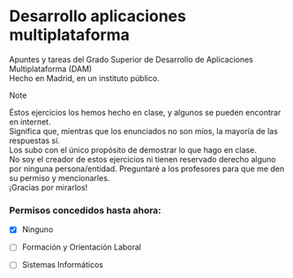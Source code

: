 # Desarrollo aplicaciones multiplataforma
Apuntes y tareas del Grado Superior de Desarrollo de Aplicaciones Multiplataforma (DAM)<br />
Hecho en Madrid, en un instituto público. <br />

>[!NOTE]
>Éstos ejercicios los hemos hecho en clase, y algunos se pueden encontrar en internet.</br>
>Significa que, mientras que los enunciados no son míos, la mayoría de las respuestas sí.</br>
>Los subo con el único propósito de demostrar lo que hago en clase.<br />
>No soy el creador de estos ejercicios ni tienen reservado derecho alguno por ninguna persona/entidad.
>Preguntaré a los profesores para que me den su permiso y mencionarles.<br />
>¡Gracias por mirarlos!


### Permisos concedidos hasta ahora:
- [x] Ninguno
- [ ] Formación y Orientación Laboral
- [ ] Sistemas Informáticos



